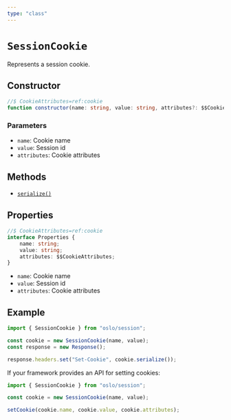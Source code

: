 ```yaml
---
type: "class"
---
```


# `SessionCookie`

Represents a session cookie.

## Constructor

```ts
//$ CookieAttributes=ref:cookie
function constructor(name: string, value: string, attributes?: $$CookieAttributes): this;
```

### Parameters

- `name`: Cookie name
- `value`: Session id
- `attributes`: Cookie attributes

## Methods

- [`serialize()`](ref:session/SessionCookie)

## Properties

```ts
//$ CookieAttributes=ref:cookie
interface Properties {
	name: string;
	value: string;
	attributes: $$CookieAttributes;
}
```

- `name`: Cookie name
- `value`: Session id
- `attributes`: Cookie attributes

## Example

```ts
import { SessionCookie } from "oslo/session";

const cookie = new SessionCookie(name, value);
const response = new Response();

response.headers.set("Set-Cookie", cookie.serialize());
```

If your framework provides an API for setting cookies:

```ts
import { SessionCookie } from "oslo/session";

const cookie = new SessionCookie(name, value);

setCookie(cookie.name, cookie.value, cookie.attributes);
```
